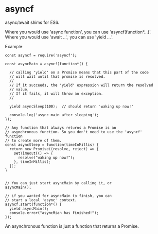 # asyncf

async/await shims for ES6.

Where you would use 'async function', you can use 'asyncf(function*...)'.
Where you would use 'await ...', you can use 'yield ...'.

Example

    const asyncf = require('asyncf');

    const asyncMain = asyncf(function*() {

      // calling 'yield' on a Promise means that this part of the code
      // will wait until that promise is resolved.
      //
      // If it succeeds, the 'yield' expression will return the resolved
      // value,
      // If it fails, it will throw an exception.
      //

      yield asyncSleep(100);  // should return 'waking up now!'

      console.log('async main after sleeping');
    });

    // Any function that always returns a Promise is an
    // asynchronous function. So you don't need to use the 'asyncf' function
    // to create more of them.
    const asyncSleep = function(timeInMillis) {
      return new Promise((resolve, reject) => {
        setTimeout(() => {
          resolve("waking up now!");
        }, timeInMillis);
      });
    }


    // You can just start asyncMain by calling it, or
    asyncMain();

    // if you wanted for asyncMain to finish, you can
    // start a local 'async' context.
    asyncf.start(function*() {
      yield asyncMain();
      console.error("asyncMian has finished!");
    });


An asynchronous function is just a function that returns a Promise.

